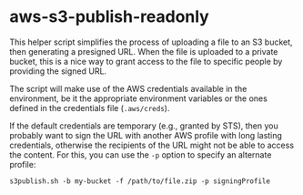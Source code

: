 # aws-s3-publish-readonly

This helper script simplifies the process of uploading a file to an S3 bucket, then generating a presigned URL. When the file is uploaded to a private bucket, this is a nice way to grant access to the file to specific people by providing the signed URL.

The script will make use of the AWS credentials available in the environment, be it the appropriate environment variables or the ones defined in the credentials file (`.aws/creds`).

If the default credentials are temporary (e.g., granted by STS), then you probably want to sign the URL with another AWS profile with long lasting credentials, otherwise the recipients of the URL might not be able to access the content. For this, you can use the `-p` option to specify an alternate profile:

```
s3publish.sh -b my-bucket -f /path/to/file.zip -p signingProfile
```
